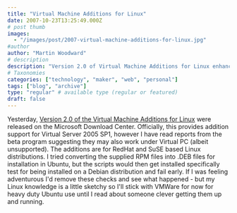 ```yaml
---
title: "Virtual Machine Additions for Linux"
date: 2007-10-23T13:25:49.000Z
# post thumb
images:
  - "/images/post/2007-virtual-machine-additions-for-linux.jpg"
#author
author: "Martin Woodward"
# description
description: "Version 2.0 of Virtual Machine Additions for Linux enhances support for RedHat and SuSE systems, with mixed results for Debian users."
# Taxonomies
categories: ["technology", "maker", "web", "personal"]
tags: ["blog", "archive"]
type: "regular" # available type (regular or featured)
draft: false
---
```

Yesterday, [Version 2.0 of the Virtual Machine Additions for Linux](http://www.microsoft.com/downloads/details.aspx?familyid=bf12642f-77dc-4d45-ae4e-e1b05e0a2674&displaylang=en&tm) were released on the Microsoft Download Center.  Officially, this provides addition support for Virtual Server 2005 SP1, however I have read reports from the beta program suggesting they may also work under Virtual PC (albeit unsupported).  The additions are for RedHat and SuSE based Linux distributions.  I tried converting the supplied RPM files into .DEB files for installation in Ubuntu, but the scripts would then get installed specifically test for being installed on a Debian distribution and fail early.  If I was feeling adventurous I'd remove these checks and see what happened - but my Linux knowledge is a little sketchy so I'll stick with VMWare for now for heavy duty Ubuntu use until I read about someone clever getting them up and running.